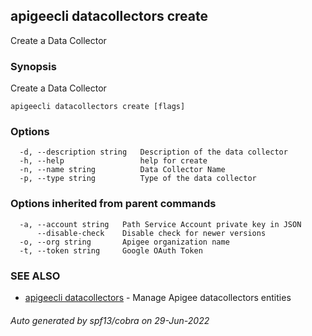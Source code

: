 ## apigeecli datacollectors create

Create a Data Collector

### Synopsis

Create a Data Collector

```
apigeecli datacollectors create [flags]
```

### Options

```
  -d, --description string   Description of the data collector
  -h, --help                 help for create
  -n, --name string          Data Collector Name
  -p, --type string          Type of the data collector
```

### Options inherited from parent commands

```
  -a, --account string   Path Service Account private key in JSON
      --disable-check    Disable check for newer versions
  -o, --org string       Apigee organization name
  -t, --token string     Google OAuth Token
```

### SEE ALSO

* [apigeecli datacollectors](apigeecli_datacollectors.md)	 - Manage Apigee datacollectors entities

###### Auto generated by spf13/cobra on 29-Jun-2022
